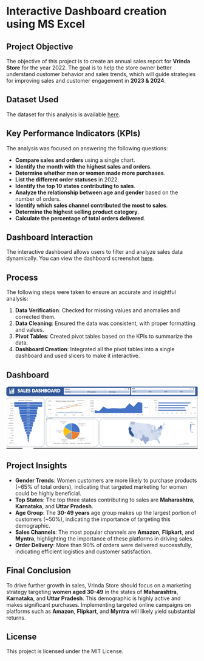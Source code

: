 # Interactive Dashboard creation using MS Excel

## Project Objective

The objective of this project is to create an annual sales report for **Vrinda Store** for the year 2022. The goal is to help the store owner better understand customer behavior and sales trends, which will guide strategies for improving sales and customer engagement in **2023 & 2024**.

## Dataset Used

The dataset for this analysis is available [here](https://github.com/devanggohill/Data-analysis-dashboard---excel-/blob/main/Vrinda%20Store%20Data%20Analysis.xlsx).

## Key Performance Indicators (KPIs)

The analysis was focused on answering the following questions:

- **Compare sales and orders** using a single chart.
- **Identify the month with the highest sales and orders**.
- **Determine whether men or women made more purchases**.
- **List the different order statuses** in 2022.
- **Identify the top 10 states contributing to sales**.
- **Analyze the relationship between age and gender** based on the number of orders.
- **Identify which sales channel contributed the most to sales**.
- **Determine the highest selling product category**.
- **Calculate the percentage of total orders delivered**.

## Dashboard Interaction

The interactive dashboard allows users to filter and analyze sales data dynamically. You can view the dashboard screenshot [here](https://github.com/devanggohill/Sales-Data-Report/blob/main/Screenshot%202025-04-20%20172235.png).

## Process

The following steps were taken to ensure an accurate and insightful analysis:

1. **Data Verification**: Checked for missing values and anomalies and corrected them.
2. **Data Cleaning**: Ensured the data was consistent, with proper formatting and values.
3. **Pivot Tables**: Created pivot tables based on the KPIs to summarize the data.
4. **Dashboard Creation**: Integrated all the pivot tables into a single dashboard and used slicers to make it interactive.

## Dashboard

![Dashboard Preview](https://github.com/devanggohill/Sales-Data-Report/blob/main/Screenshot%202025-04-20%20172235.png)

## Project Insights

- **Gender Trends**: Women customers are more likely to purchase products (~65% of total orders), indicating that targeted marketing for women could be highly beneficial.
- **Top States**: The top three states contributing to sales are **Maharashtra**, **Karnataka**, and **Uttar Pradesh**.
- **Age Group**: The **30-49 years** age group makes up the largest portion of customers (~50%), indicating the importance of targeting this demographic.
- **Sales Channels**: The most popular channels are **Amazon**, **Flipkart**, and **Myntra**, highlighting the importance of these platforms in driving sales.
- **Order Delivery**: More than 90% of orders were delivered successfully, indicating efficient logistics and customer satisfaction.

## Final Conclusion

To drive further growth in sales, Vrinda Store should focus on a marketing strategy targeting **women aged 30-49** in the states of **Maharashtra**, **Karnataka**, and **Uttar Pradesh**. This demographic is highly active and makes significant purchases. Implementing targeted online campaigns on platforms such as **Amazon**, **Flipkart**, and **Myntra** will likely yield substantial returns.

## License

This project is licensed under the MIT License.
